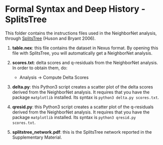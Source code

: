 # Formal Syntax and Deep History - SplitsTree
This folder contains the instructions files used in the NeighborNet analysis, through [SplitsTree](https://software-ab.informatik.uni-tuebingen.de/download/splitstree4/welcome.html) (Huson and Bryant 2006).

1. **table.nex**: this file contains the dataset in Nexus format. By opening this file with SplitsTree, you will automatically get a NeighborNet analysis.

2. **scores.txt**: delta scores and q-residuals from the NeighborNet analysis. In order to obtain them, do:
    * Analysis -> Compute Delta Scores
    
3. **delta.py**: this Python3 script creates a scatter plot of the delta scores derived from the NeighborNet analysis. It requires that you have the package ```matplotlib``` installed. Its syntax is ```python3 delta.py scores.txt```.

4. **qresid.py**: this Python3 script creates a scatter plot of the q-residuals derived from the NeighborNet analysis. It requires that you have the package ```matplotlib``` installed. Its syntax is ```python3 qresid.py scores.txt```.

5. **splitstree_network.pdf**: this is the SplitsTree network reported in the Supplementary Material.




